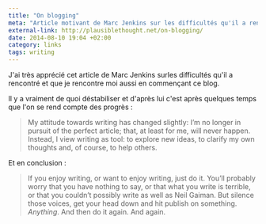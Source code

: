 ```yaml
---
title: "On blogging"
meta: "Article motivant de Marc Jenkins sur les difficultés qu'il a rencontré pour tenir son blog et ce qui l'encourage à continuer."
external-link: http://plausiblethought.net/on-blogging/
date: 2014-08-10 19:04 +02:00
category: links
tags: writing
---
```


J'ai très apprécié cet article de Marc Jenkins surles difficultés qu'il a rencontré et que je rencontre moi aussi en commençant ce blog.

Il y a vraiment de quoi déstabiliser et d'après lui c'est après quelques temps que l'on se rend compte des progrès&nbsp;:

<blockquote>
<p>My attitude towards writing has changed slightly: I’m no longer in pursuit of the perfect article; that, at least for me, will never happen. Instead, I view writing as tool: to explore new ideas, to clarify my own thoughts and, of course, to help others.</p>
</blockquote>

Et en conclusion :

<blockquote>
<p>If you enjoy writing, or want to enjoy writing, just do it. You’ll probably worry that you have nothing to say, or that what you write is terrible, or that you couldn’t possibly write as well as Neil Gaiman. But silence those voices, get your head down and hit publish on something. <em>Anything</em>. And then do it again. And again.</p>
</blockquote>
